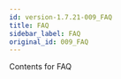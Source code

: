 ```yaml
---
id: version-1.7.21-009_FAQ
title: FAQ  
sidebar_label: FAQ  
original_id: 009_FAQ
---
```


Contents for FAQ